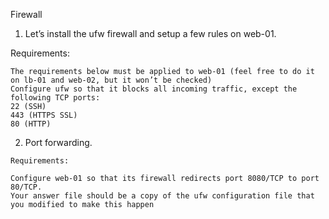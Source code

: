 Firewall
  1. Let’s install the ufw firewall and setup a few rules on web-01.

   Requirements:

	The requirements below must be applied to web-01 (feel free to do it on lb-01 and web-02, but it won’t be checked)
	Configure ufw so that it blocks all incoming traffic, except the following TCP ports:
	22 (SSH)
	443 (HTTPS SSL)
	80 (HTTP)
   2. Port forwarding.

    Requirements:

	Configure web-01 so that its firewall redirects port 8080/TCP to port 80/TCP.
	Your answer file should be a copy of the ufw configuration file that you modified to make this happen
